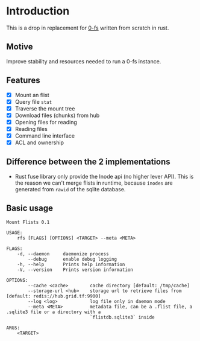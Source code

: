 
# Introduction
This is a drop in replacement for [0-fs](https://github.com/threefoldtech/0-fs) written from scratch in rust.

## Motive
Improve stability and resources needed to run a 0-fs instance.


## Features
- [x] Mount an flist
- [x] Query file `stat`
- [x] Traverse the mount tree
- [x] Download files (chunks) from hub
- [x] Opening files for reading
- [x] Reading files
- [x] Command line interface
- [x] ACL and ownership

## Difference between the 2 implementations
- Rust fuse library only provide the Inode api (no higher lever API). This is the reason we can't merge flists in runtime, because `inodes` are
generated from `rawid` of the sqlite database.

## Basic usage
```
Mount Flists 0.1

USAGE:
    rfs [FLAGS] [OPTIONS] <TARGET> --meta <META>

FLAGS:
    -d, --daemon     daemonize process
        --debug      enable debug logging
    -h, --help       Prints help information
    -V, --version    Prints version information

OPTIONS:
        --cache <cache>        cache directory [default: /tmp/cache]
        --storage-url <hub>    storage url to retrieve files from [default: redis://hub.grid.tf:9900]
        --log <log>            log file only in daemon mode
        --meta <META>          metadata file, can be a .flist file, a .sqlite3 file or a directory with a
                               `flistdb.sqlite3` inside

ARGS:
    <TARGET>
```
